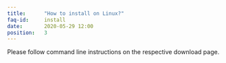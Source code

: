 ```yaml
---
title:		"How to install on Linux?"
faq-id:		install
date:		2020-05-29 12:00
position:	3
---
```

Please follow command line instructions on the respective download page.